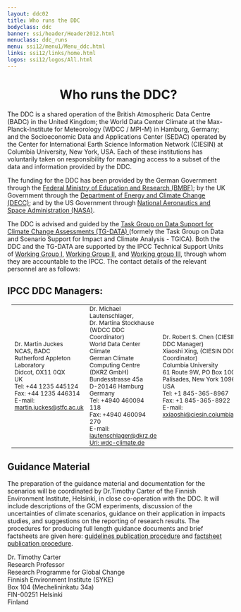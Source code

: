 ```yaml
---
layout: ddc02
title: Who runs the DDC
bodyclass: ddc
banner: ssi/header/Header2012.html
menuclass: ddc_runs
menu: ssi12/menu1/Menu_ddc.html
links: ssi12/links/home.html
logos: ssi12/logos/All.html
---
```

<div id="pagetitle">
  <h1 align="center">Who runs the DDC?</h1>
</div>

  <!-- End of Page Title Block -->

<div id="content">  
  <p></p>
  
  
  <p> The DDC is a shared operation of the British Atmospheric Data Centre
  (BADC) in the United Kingdom; the World Data Center Climate at the
  Max-Planck-Institute for Meteorology (WDCC / MPI-M) in Hamburg, Germany;
  and the Socioeconomic Data and Applications Center (SEDAC) operated by
  the Center for International Earth Science Information Network (CIESIN)
  at Columbia University, New York, USA. Each of these institutions has
  voluntarily taken on responsibility for managing access to a subset of
  the data and information provided by the DDC.</p>
  <!--  The Data Distribution Centre was designated by the XIIIth IPCC Plenary as a joint enterprise to
  be run by the Deutsches Klimarechenzentrum (DKRZ/MPI) in Hamburg, Germany, and the British Atmospheric
  Data Centre (BADC) in Didcot, UK. DKRZ has taken primary responsibility
  to acquire, process and archive the relevant GCM data, while BADC has taken responsibility to collate
  the baseline climate data, the socio-economic scenarios and to produce a CD-ROM. This CD-ROM will
  contain all of these data as well as aggregate fields from the GCMs and an illustrated on-line
  tutorial. -->
  
  
  <p> The funding for the DDC has been provided by the German Government through the
  <a href="http://www.bmbf.de">Federal Ministry of Education and Research (BMBF)</a>;
  by the UK Government through the <a href="http://www.decc.gov.uk/">
  Department of Energy and Climate Change (DECC)</a>; and by the US Government through
  <a href="http://www.nasa.gov">National Aeronautics
  and Space Administration (NASA)</a>.
  </p>
  
  <p> The DDC is advised and guided by the
<a href="https://www.ipcc.ch/task-group-on-data-and-scenario-support-for-impact-and-climate-analysis-tgica"/>
Task Group on Data Support for Climate Change Assessments (TG-DATA)
</a>
(formely the Task Group on Data and Scenario Support for Impact and Climate Analysis - TGICA).
  Both the DDC and the TG-DATA are supported by the IPCC
  Technical Support Units of <a class="IPCC" href="http://www.ipcc.ch/working-group/wg1/">Working Group
  I</a>, <a class="IPCC" href="http://www.ipcc.ch/working-group/wg2/">Working Group II</a>, and <a class="IPCC" href="http://www.ipcc.ch/working-group/wg3/">Working group III</a>, through whom they are accountable to the IPCC. The contact details of the relevant personnel
  are as follows:</p>
  
  <h2> IPCC DDC Managers:</h2>
  
  <table width="85%" style="font-size:95%;position:relative;left:.7em;" border="0" align="center" cellpadding="0" cellspacing="0">
  <tr>
  <td width="33%">Dr. Martin Juckes<br/>
  NCAS, BADC<br/>
  Rutherford Appleton Laboratory<br/>
  Didcot, OX11 0QX<br/>
  UK<br/>
  Tel: +44 1235 445124<br/>
  Fax: +44 1235 446314<br/>
  E-mail: <a href="mailto:martin.juckes@stfc.ac.uk">martin.juckes@stfc.ac.uk</a>
  </td>
  <td width="33%">Dr. Michael Lautenschlager,<br/>
Dr. Martina Stockhause (WDCC DDC Coordinator) <br/>
World Data Center Climate <br/>
German Climate Computing Centre (DKRZ GmbH) <br/>
Bundesstrasse 45a <br/>
D-20146 Hamburg <br/>
Germany <br/>
Tel: +4940 460094 118 <br/>
Fax: +4940 460094 270 <br/>
E-mail: <a href="mailto:lautenschlager@dkrz.de">lautenschlager@dkrz.de</a>  <br/>
<a href="http://wdc-climate.de">Url: wdc-climate.de</a> <br/>
  </td>
  <td width="33%">Dr. Robert S. Chen (CIESIN DDC Manager)<br/>
  Xiaoshi Xing,  (CIESIN DDC Coordinator) <br/>
  Columbia University <br/>
  61 Route 9W, PO Box 1000 <br/>
  Palisades, New York 10964 <br/>
  USA <br/>
  Tel: +1 845-365-8967 <br/>
  Fax: +1 845-365-8922 <br/>
  E-mail: <a href="mailto:xxiaoshi@ciesin.columbia.edu">xxiaoshi@ciesin.columbia.edu</a>
  </td>
  </tr>
  </table>
  
  <h2>Guidance Material</h2>
  
  <p>The preparation of the guidance material and documentation
  for the scenarios will be coordinated by Dr.Timothy Carter of
  the Finnish Environment Institute, Helsinki, in close co-operation
  with the DDC. It will include descriptions of the GCM experiments,
  discussion of the uncertainties of climate scenarios, guidance
  on their application in impacts studies, and suggestions on the
  reporting of research results. The procedures for producing full length guidance documents and brief factsheets are given here: <a href="/docs/guidelines_process_document_Oct2011.pdf">guidelines publication procedure</a> and <a href="/docs/fact_sheets_process_document_Oct2011.pdf">factsheet publication procedure</a>.</p>
  
  <p>Dr. Timothy Carter<br/>
  Research Professor<br/>
  Research Programme for Global Change<br/>
  Finnish Environment Institute (SYKE)<br/>
  Box 104 (Mechelininkatu 34a)<br/>
  FIN-00251 Helsinki<br/>
  Finland<br/>
  </p>
  
  
</div> 
  
  <!-- end of center column -->
